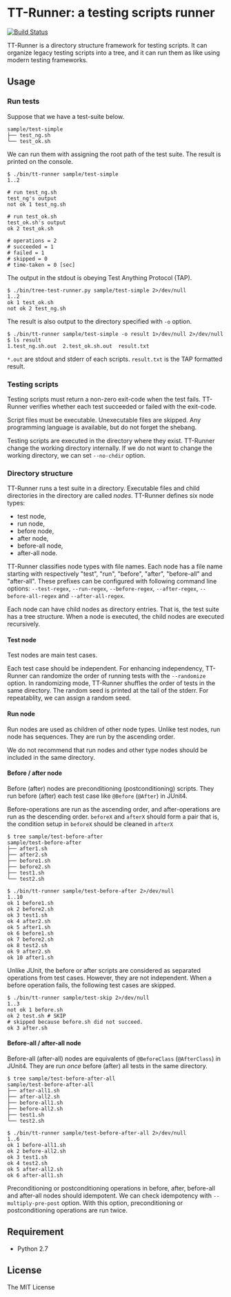 # TT-Runner: a testing scripts runner

[![Build Status](https://travis-ci.org/fjkz/tt-runner.svg?branch=master)](https://travis-ci.org/fjkz/tt-runner)

TT-Runner is a directory structure framework for testing scripts. It can organize legacy testing scripts into a tree, and it can run them as like using modern testing frameworks.

## Usage

### Run tests

Suppose that we have a test-suite below.

```
sample/test-simple
├── test_ng.sh
└── test_ok.sh
```

We can run them with assigning the root path of the test suite. The result is printed on the console.

```
$ ./bin/tt-runner sample/test-simple
1..2

# run test_ng.sh
test_ng's output
not ok 1 test_ng.sh

# run test_ok.sh
test_ok.sh's output
ok 2 test_ok.sh

# operations = 2
# succeeded = 1
# failed = 1
# skipped = 0
# time-taken = 0 [sec]
```

The output in the stdout is obeying Test Anything Protocol (TAP).

```
$ ./bin/tree-test-runner.py sample/test-simple 2>/dev/null
1..2
ok 1 test_ok.sh
not ok 2 test_ng.sh
```

The result is also output to the directory specified with `-o` option.

```
$ ./bin/tt-runner sample/test-simple -o result 1>/dev/null 2>/dev/null
$ ls result
1.test_ng.sh.out  2.test_ok.sh.out  result.txt
```

`*.out` are stdout and stderr of each scripts. `result.txt` is the TAP formatted result.

### Testing scripts

Testing scripts must return a non-zero exit-code when the test fails. TT-Runner verifies whether each test succeeded or failed with the exit-code.

Script files must be executable. Unexecutable files are skipped. Any programming language is available, but do not forget the shebang.

Testing scripts are executed in the directory where they exist. TT-Runner change the working directory internally. If we do not want to change the working directory, we can set `--no-chdir` option.

### Directory structure

TT-Runner runs a test suite in a directory. Executable files and child directories in the directory are called *nodes*. TT-Runner defines six node types:

- test node,
- run node,
- before node,
- after node,
- before-all node,
- after-all node.

TT-Runner classifies node types with file names. Each node has a file name starting with respectively "test", "run", "before", "after", "before-all" and "after-all". These prefixes can be configured with following command line options: `--test-regex`, `--run-regex`, `--before-regex`, `--after-regex`, `--before-all-regex` and `--after-all-regex`.

Each node can have child nodes as directory entries. That is, the test suite has a tree structure. When a node is executed, the child nodes are executed recursively.

#### Test node

Test nodes are main test cases.

Each test case should be independent. For enhancing independency, TT-Runner can randomize the order of running tests with the `--randomize` option. In randomizing mode, TT-Runner shuffles the order of tests in the same directory. The random seed is printed at the tail of the stderr. For repeatablity, we can assign a random seed.

#### Run node

Run nodes are used as children of other node types. Unlike test nodes, run node has sequences. They are run by the ascending order.

We do not recommend that run nodes and other type nodes should be included in the same directory.

#### Before / after node

Before (after) nodes are preconditioning (postconditioning) scripts. They run before (after) each test case like `@Before` (`@After`) in JUnit4.

Before-operations are run as the ascending order, and after-operations are run as the descending order. `beforeX` and `afterX` should form a pair that is, the condition setup in `beforeX` should be cleaned in `afterX`

```
$ tree sample/test-before-after
sample/test-before-after
├── after1.sh
├── after2.sh
├── before1.sh
├── before2.sh
├── test1.sh
└── test2.sh

$ ./bin/tt-runner sample/test-before-after 2>/dev/null
1..10
ok 1 before1.sh
ok 2 before2.sh
ok 3 test1.sh
ok 4 after2.sh
ok 5 after1.sh
ok 6 before1.sh
ok 7 before2.sh
ok 8 test2.sh
ok 9 after2.sh
ok 10 after1.sh
```

Unlike JUnit, the before or after scripts are considered as separated operations from test cases. However, they are not independent. When a before operation fails, the following test cases are skipped.

```
$ ./bin/tt-runner sample/test-skip 2>/dev/null
1..3
not ok 1 before.sh
ok 2 test.sh # SKIP
# skipped because before.sh did not succeed.
ok 3 after.sh
```

#### Before-all / after-all node

Before-all (after-all) nodes are equivalents of `@BeforeClass` (`@AfterClass`) in JUnit4. They are run *once* before (after) all tests in the same directory.

```
$ tree sample/test-before-after-all
sample/test-before-after-all
├── after-all1.sh
├── after-all2.sh
├── before-all1.sh
├── before-all2.sh
├── test1.sh
└── test2.sh

$ ./bin/tt-runner sample/test-before-after-all 2>/dev/null
1..6
ok 1 before-all1.sh
ok 2 before-all2.sh
ok 3 test1.sh
ok 4 test2.sh
ok 5 after-all2.sh
ok 6 after-all1.sh
```

Preconditioning or postconditioning operations in before, after, before-all and after-all nodes should idempotent. We can check idempotency with `--multiply-pre-post` option. With this option, preconditioning or postconditioning operations are run twice.

## Requirement

- Python 2.7

## License

The MIT License
